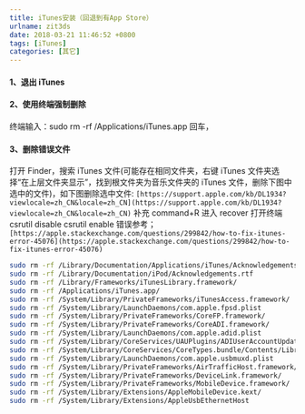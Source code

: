 ```yaml
---
title: iTunes安装（回退到有App Store）
urlname: zit3ds
date: 2018-03-21 11:46:52 +0800
tags: [iTunes]
categories: [其它]
---
```


#### 1、退出 iTunes

#### 2、使用终端强制删除

<!-- more -->

终端输入：sudo rm -rf /Applications/iTunes.app 回车，

#### 3、删除错误文件

打开 Finder，搜索 iTunes 文件(可能存在相同文件夹，右键 iTunes 文件夹选择“在上层文件夹显示”，找到根文件夹为音乐文件夹的 iTunes 文件，删除下图中选中的文件)，如下图删除选中文件:
`[https://support.apple.com/kb/DL1934?viewlocale=zh_CN&locale=zh_CN](https://support.apple.com/kb/DL1934?viewlocale=zh_CN&locale=zh_CN)`
补充
command+R 进入 recover 打开终端
csrutil disable
csrutil enable
错误参考；`[https://apple.stackexchange.com/questions/299842/how-to-fix-itunes-error-45076](https://apple.stackexchange.com/questions/299842/how-to-fix-itunes-error-45076)`

```bash
sudo rm -rf /Library/Documentation/Applications/iTunes/Acknowledgements.rtf
sudo rm -rf /Library/Documentation/iPod/Acknowledgements.rtf
sudo rm -rf /Library/Frameworks/iTunesLibrary.framework/
sudo rm -rf /Applications/iTunes.app/
sudo rm -rf /System/Library/PrivateFrameworks/iTunesAccess.framework/
sudo rm -rf /System/Library/LaunchDaemons/com.apple.fpsd.plist
sudo rm -rf /System/Library/PrivateFrameworks/CoreFP.framework/
sudo rm -rf /System/Library/PrivateFrameworks/CoreADI.framework/
sudo rm -rf /System/Library/LaunchDaemons/com.apple.adid.plist
sudo rm -rf /System/Library/CoreServices/UAUPlugins/ADIUserAccountUpdater.bundle/
sudo rm -rf /System/Library/CoreServices/CoreTypes.bundle/Contents/Library/MobileDevices.bundle/
sudo rm -rf /System/Library/LaunchDaemons/com.apple.usbmuxd.plist
sudo rm -rf /System/Library/PrivateFrameworks/AirTrafficHost.framework/
sudo rm -rf /System/Library/PrivateFrameworks/DeviceLink.framework/
sudo rm -rf /System/Library/PrivateFrameworks/MobileDevice.framework/
sudo rm -rf /System/Library/Extensions/AppleMobileDevice.kext/
sudo rm -rf /System/Library/Extensions/AppleUsbEthernetHost
```

